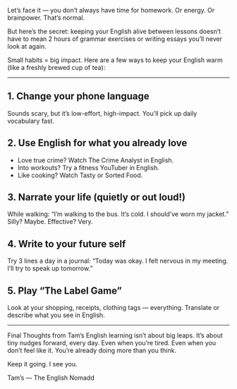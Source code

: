 Let’s face it — you don’t always have time for homework. Or energy. Or brainpower.
That’s normal.

But here’s the secret: keeping your English alive between lessons doesn’t have to mean 2 hours of grammar exercises or writing essays you’ll never look at again.

Small habits = big impact. 
Here are a few ways to keep your English warm (like a freshly brewed cup of tea):

---

## 1. Change your phone language
Sounds scary, but it’s low-effort, high-impact. You'll pick up daily vocabulary fast.

## 2. Use English for what you already love
- Love true crime? Watch The Crime Analyst in English.
- Into workouts? Try a fitness YouTuber in English.
- Like cooking? Watch Tasty or Sorted Food.

## 3. Narrate your life (quietly or out loud!)
While walking: “I’m walking to the bus. It’s cold. I should’ve worn my jacket.”
Silly? Maybe. Effective? Very.

## 4. Write to your future self
Try 3 lines a day in a journal:
“Today was okay. I felt nervous in my meeting. I’ll try to speak up tomorrow.”

## 5. Play “The Label Game”
Look at your shopping, receipts, clothing tags — everything. Translate or describe what you see in English.

---

Final Thoughts from Tam’s
English learning isn’t about big leaps. It’s about tiny nudges forward, every day.
Even when you’re tired. Even when you don’t feel like it.
You’re already doing more than you think.

Keep it going. I see you.

Tam’s — The English Nomadd

